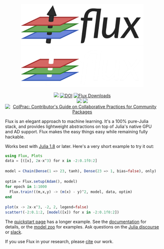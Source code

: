 <p align="center">
    <img width="400px" src="https://raw.githubusercontent.com/FluxML/Flux.jl/master/docs/src/assets/logo.png#gh-light-mode-only"/>
    <img width="400px" src="https://raw.githubusercontent.com/FluxML/Flux.jl/master/docs/src/assets/logo-dark.png#gh-dark-mode-only"/>
</p>

<div align="center">

[![](https://img.shields.io/badge/Documentation-stable-blue.svg)](https://fluxml.github.io/Flux.jl/stable/) [![DOI](https://joss.theoj.org/papers/10.21105/joss.00602/status.svg)](https://doi.org/10.21105/joss.00602) [![Flux Downloads](https://shields.io/endpoint?url=https://pkgs.genieframework.com/api/v1/badge/Flux)](https://pkgs.genieframework.com?packages=Flux)
<br/>
[![][action-img]][action-url] [![][codecov-img]][codecov-url] [![ColPrac: Contributor's Guide on Collaborative Practices for Community Packages](https://img.shields.io/badge/ColPrac-Contributor's%20Guide-blueviolet)](https://github.com/SciML/ColPrac)

</div>

[action-img]: https://github.com/FluxML/Flux.jl/workflows/CI/badge.svg
[action-url]: https://github.com/FluxML/Flux.jl/actions
[codecov-img]: https://codecov.io/gh/FluxML/Flux.jl/branch/master/graph/badge.svg
[codecov-url]: https://codecov.io/gh/FluxML/Flux.jl

Flux is an elegant approach to machine learning. It's a 100% pure-Julia stack, and provides lightweight abstractions on top of Julia's native GPU and AD support. Flux makes the easy things easy while remaining fully hackable.

Works best with [Julia 1.8](https://julialang.org/downloads/) or later. Here's a very short example to try it out:
```julia
using Flux, Plots
data = [([x], 2x-x^3) for x in -2:0.1f0:2]

model = Chain(Dense(1 => 23, tanh), Dense(23 => 1, bias=false), only)

optim = Flux.setup(Adam(), model)
for epoch in 1:1000
  Flux.train!((m,x,y) -> (m(x) - y)^2, model, data, optim)
end

plot(x -> 2x-x^3, -2, 2, legend=false)
scatter!(-2:0.1:2, [model([x]) for x in -2:0.1f0:2])
```

The [quickstart page](https://fluxml.ai/Flux.jl/stable/models/quickstart/) has a longer example. See the [documentation](https://fluxml.github.io/Flux.jl/) for details, or the [model zoo](https://github.com/FluxML/model-zoo/) for examples. Ask questions on the [Julia discourse](https://discourse.julialang.org/) or [slack](https://discourse.julialang.org/t/announcing-a-julia-slack/4866).

If you use Flux in your research, please [cite](CITATION.bib) our work.

